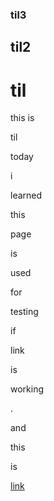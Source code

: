 ### til3
## til2
# til

this is 

til

today

i 

learned

this 

page 

is 

used

for

testing

if

link

is

working

.

and

this

is 

[link](#til)


